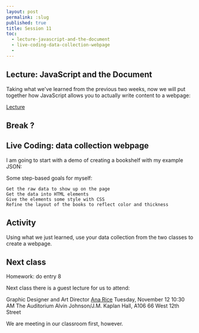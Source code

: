 ```yaml
---
layout: post
permalink: :slug
published: true
title: Session 11
toc:
  - lecture-javascript-and-the-document
  - live-coding-data-collection-webpage
  -
---
```


## Lecture: JavaScript and the Document

Taking what we've learned from the previous two weeks, now we will put together how JavaScript allows you to actually write content to a webpage:

[Lecture](https://jackrieger.github.io/core-2-interaction-lab/lectures/javascript-and-the-dom/)

## Break ?

## Live Coding: data collection webpage

I am going to start with a demo of creating a bookshelf with my example JSON:

Some step-based goals for myself:

```
Get the raw data to show up on the page
Get the data into HTML elements
Give the elements some style with CSS
Refine the layout of the books to reflect color and thickness
```

## Activity

Using what we just learned, use your data collection from the two classes to create a webpage.

## Next class

Homework: do entry 8

Next class there is a guest lecture for us to attend:

Graphic Designer and Art Director
[Ana Rice](https://theanarice.com/)
Tuesday, November 12
10:30 AM
The Auditorium Alvin Johnson/J.M. Kaplan Hall, A106
66 West 12th Street

We are meeting in our classroom first, however.
